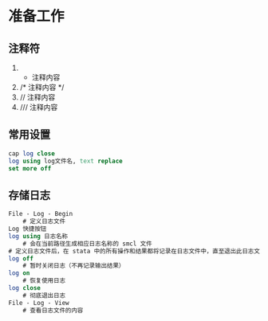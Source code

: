 # 准备工作

## 注释符

1. * 注释内容
2. /* 注释内容 */
3. // 注释内容
4. /// 注释内容



## 常用设置

```stata
cap log close
log using log文件名, text replace
set more off
```



## 存储日志

```stata
File - Log - Begin
	# 定义日志文件
Log 快捷按钮
log using 日志名称
	# 会在当前路径生成相应日志名称的 smcl 文件
# 定义日志文件后，在 stata 中的所有操作和结果都将记录在日志文件中，直至退出此日志文件
log off
	# 暂时关闭日志（不再记录输出结果）
log on
	# 恢复使用日志
log close
	# 彻底退出日志
File - Log - View
	# 查看日志文件的内容
```

